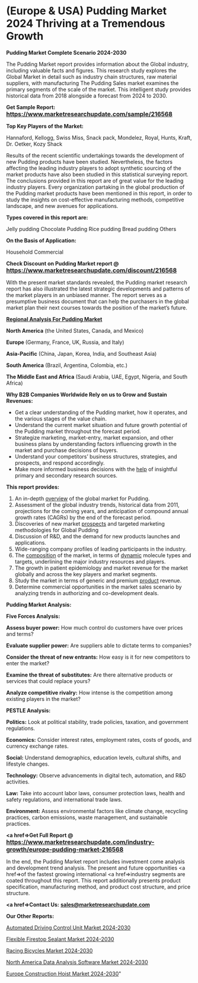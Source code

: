 # (Europe & USA) Pudding Market 2024 Thriving at a Tremendous Growth

<strong>Pudding Market Complete Scenario 2024-2030</strong>

The Pudding Market report provides information about the Global industry, including valuable facts and figures. This research study explores the Global Market in detail such as industry chain structures, raw material suppliers, with manufacturing The Pudding Sales market examines the primary segments of the scale of the market. This intelligent study provides historical data from 2018 alongside a forecast from 2024 to 2030.

<strong>Get Sample Report: <a href=https://www.marketresearchupdate.com/sample/216568><font size=3 color=#0000ff>https://www.marketresearchupdate.com/sample/216568</font></a></strong>

<strong>Top Key Players of the Market:</strong>

Hannaford, Kellogg, Swiss Miss, Snack pack, Mondelez, Royal, Hunts, Kraft, Dr. Oetker, Kozy Shack

Results of the recent scientific undertakings towards the development of new Pudding products have been studied. Nevertheless, the factors affecting the leading industry players to adopt synthetic sourcing of the market products have also been studied in this statistical surveying report. The conclusions provided in this report are of great value for the leading industry players. Every organization partaking in the global production of the Pudding market products have been mentioned in this report, in order to study the insights on cost-effective manufacturing methods, competitive landscape, and new avenues for applications.

<strong>Types covered in this report are: </strong>

Jelly pudding
Chocolate Pudding
Rice pudding
Bread pudding
Others

<strong>On the Basis of Application:</strong>

Household
Commercial

<strong>Check Discount on Pudding Market report @ <a href=https://www.marketresearchupdate.com/discount/216568><font size=3 color=#0000ff>https://www.marketresearchupdate.com/discount/216568</font></a></strong>

With the present market standards revealed, the Pudding market research report has also illustrated the latest strategic developments and patterns of the market players in an unbiased manner. The report serves as a presumptive business document that can help the purchasers in the global market plan their next courses towards the position of the market’s future.

<strong><u><b>Regional Analysis For Pudding Market</b></u></strong>

<strong><b>North America</b></strong> (the United States, Canada, and Mexico)

<strong><b>Europe </b></strong>(Germany, France, UK, Russia, and Italy)

<strong><b>Asia-Pacific</b></strong> (China, Japan, Korea, India, and Southeast Asia)

<strong><b>South America</b></strong> (Brazil, Argentina, Colombia, etc.)

<strong><b>The Middle East and Africa</b></strong> (Saudi Arabia, UAE, Egypt, Nigeria, and South Africa)

<strong>Why B2B Companies Worldwide Rely on us to Grow and Sustain Revenues:</strong>
<ul>
  <li>Get a clear understanding of the Pudding market, how it operates, and the various stages of the value chain.</li>
  <li>Understand the current market situation and future growth potential of the Pudding market throughout the forecast period.</li>
  <li>Strategize marketing, market-entry, market expansion, and other business plans by understanding factors influencing growth in the market and purchase decisions of buyers.</li>
  <li>Understand your competitors’ business structures, strategies, and prospects, and respond accordingly.</li>
  <li>Make more informed business decisions with the <a href=ASDF991299>help</a> of insightful primary and secondary research sources.</li>
</ul>
<strong>This report provides:</strong>
<ol>
  <li>An in-depth <a href=>overview</a> of the global market for Pudding.</li>
  <li>Assessment of the global industry trends, historical data from 2011, projections for the coming years, and anticipation of compound annual growth rates (CAGRs) by the end of the forecast period.</li>
  <li>Discoveries of new market <a href=>prospects</a> and targeted marketing methodologies for Global Pudding</li>
  <li>Discussion of R&amp;D, and the demand for new products launches and applications.</li>
  <li>Wide-ranging company profiles of leading participants in the industry.</li>
  <li>The <a href=ASDF881288>composition</a> of the market, in terms of <a href=>dynamic</a> molecule types and targets, underlining the major industry resources and players.</li>
  <li>The growth in patient epidemiology and market revenue for the market globally and across the key players and market segments.</li>
  <li>Study the market in terms of generic and premium <a href=>product</a> revenue.</li>
  <li>Determine commercial opportunities in the market sales scenario by analyzing trends in authorizing and co-development deals.</li>
</ol>

<strong>Pudding Market Analysis:</strong>

<strong>Five Forces Analysis:</strong>

<strong>Assess buyer power:</strong> How much control do customers have over prices and terms?

<strong>Evaluate supplier power:</strong> Are suppliers able to dictate terms to companies?

<strong>Consider the threat of new entrants:</strong> How easy is it for new competitors to enter the market?

<strong>Examine the threat of substitutes:</strong> Are there alternative products or services that could replace yours?

<strong>Analyze competitive rivalry:</strong> How intense is the competition among existing players in the market?

<strong>PESTLE Analysis:</strong>

<strong>Politics:</strong> Look at political stability, trade policies, taxation, and government regulations.

<strong>Economics:</strong> Consider interest rates, employment rates, costs of goods, and currency exchange rates.

<strong>Social:</strong> Understand demographics, education levels, cultural shifts, and lifestyle changes.

<strong>Technology:</strong> Observe advancements in digital tech, automation, and R&D activities.

<strong>Law:</strong> Take into account labor laws, consumer protection laws, health and safety regulations, and international trade laws.

<strong>Environment:</strong> Assess environmental factors like climate change, recycling practices, carbon emissions, waste management, and sustainable practices.

<strong><a href=>Get Full Report</a> @ <a href=https://www.marketresearchupdate.com/industry-growth/europe-pudding-market-216568><font size=3 color=#0000ff>https://www.marketresearchupdate.com/industry-growth/europe-pudding-market-216568</font></a></strong>

In the end, the Pudding Market report includes investment come analysis and development trend analysis. The present and future opportunities <a href=>of</a> the fastest growing international <a href=>industry</a> segments are coated throughout this report. This report additionally presents product specification, manufacturing method, and product cost structure, and price structure.

<strong><a href=><strong>Contact Us:</strong></a></strong>
<strong>sales@marketresearchupdate.com</strong>

<strong>Our Other Reports:</strong>

<a href=https://www.linkedin.com/pulse/automated-driving-control-unit-market-size-region>Automated Driving Control Unit Market 2024-2030</a>

<a href=https://www.linkedin.com/pulse/flexible-firestop-sealant-market-size-share-1f>Flexible Firestop Sealant Market 2024-2030</a>

<a href=https://www.linkedin.com/pulse/racing-bicycles-market-size-industry-growth>Racing Bicycles Market 2024-2030</a>

<a href=https://www.linkedin.com/pulse/north-america-data-analysis-software-market-7gfdf/>North America Data Analysis Software Market 2024-2030</a>

<a href=https://www.linkedin.com/pulse/europe-construction-hoist-market-research-e9ebc/>Europe Construction Hoist Market 2024-2030</a>"
